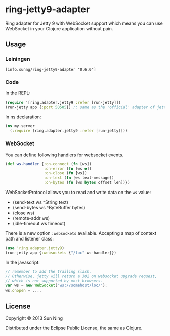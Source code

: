 # ring-jetty9-adapter

Ring adapter for Jetty 9 with WebSocket support which means you can use WebSocket in your Clojure application without pain.

## Usage

### Leiningen

`[info.sunng/ring-jetty9-adapter "0.6.0"]`

### Code

In the REPL:

```clojure
(require '[ring.adapter.jetty9 :refer [run-jetty]])
(run-jetty app {:port 50505}) ;; same as the 'official' adapter of jetty 7
```

In ns declaration:

```clojure
(ns my.server
  (:require [ring.adapter.jetty9 :refer [run-jetty]]))
```

### WebSocket

You can define following handlers for websocket events.

```clojure
(def ws-handler {:on-connect (fn [ws])
                 :on-error (fn [ws e])
                 :on-close (fn [ws])
                 :on-text (fn [ws text-message])
                 :on-bytes (fn [ws bytes offset len])})
```

WebSocketProtocol allows you to read and write data on the `ws` value:

* (send-text ws ^String text)
* (send-bytes ws ^ByteBuffer bytes)
* (close ws)
* (remote-addr ws)
* (idle-timeout ws timeout)

There is a new option `:websockets` available. Accepting a map of context path and listener class:
```clojure
(use 'ring.adapter.jetty9)
(run-jetty app {:websockets {"/loc" ws-handler}})
```

In the javascript:
```javascript
// remember to add the trailing slash.
// Otherwise, jetty will return a 302 on websocket upgrade request,
// which is not supported by most browsers.
var ws = new WebSocket("ws://somehost/loc/");
ws.onopen = ....
```

## License

Copyright © 2013 Sun Ning

Distributed under the Eclipse Public License, the same as Clojure.

